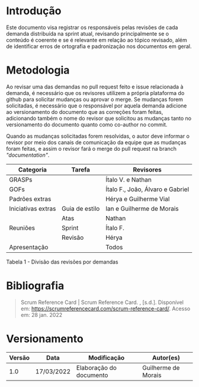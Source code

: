 # Introdução

Este documento visa registrar os responsáveis pelas revisões de cada demanda distribuída na sprint atual, revisando principalmente se o conteúdo é coerente e se é relevante em relação ao tópico revisado, além de identificar erros de ortografia e padronização nos documentos em geral.

# Metodologia

Ao revisar uma das demandas no pull request feito e issue relacionada à demanda, é necessário que os revisores utilizem a própria plataforma do github para solicitar mudanças ou aprovar o merge. Se mudanças forem solicitadas, é necessário que o responsável por aquela demanda adicione ao versionamento do documento que as correções foram feitas, adicionando também o nome do revisor que solicitou as mudanças tanto no versionamento do documento quanto como co-author no commit.

Quando as mudanças solicitadas forem resolvidas, o autor deve informar o revisor por meio dos canais de comunicação da equipe que as mudanças foram feitas, e assim o revisor fará o merge do pull request na branch *"documentation"*.

<table>
<thead>
  <tr>
    <th>Categoria</th>
    <th>Tarefa</th>
    <th>Revisores</th>
  </tr>
</thead>
<tbody>
  <tr>
    <td rowspan="1">GRASPs</td>
    <td></td>
    <td>Ítalo V. e Nathan</td>
  </tr>
  <tr>
    <td rowspan="1">GOFs</td>
    <td></td>
    <td>Ítalo F., João, Álvaro e Gabriel</td>
  </tr>
  <tr>
    <td rowspan="1">Padrões extras</td>
    <td></td>
    <td>Hérya e Guilherme Vial</td>
  </tr>
  <tr>
    <td rowspan="1">Iniciativas extras</td>
    <td>Guia de estilo</td>
    <td>Ian e Guilherme de Morais</td>
  </tr>
  <tr>
    <td rowspan="3">Reuniões</td>
    <td>Atas</td>
    <td>Nathan</td>
  </tr>
  <tr>
    <td>Sprint</td>
    <td>Ítalo F.</td>
  </tr>
  <tr>
    <td>Revisão</td>
    <td>Hérya</td>
  </tr>
  <tr>
    <td>Apresentação</td>
    <td></td>
    <td>Todos</td>
  </tr>
</tbody>
</table>

<figcaption> Tabela 1 - Divisão das revisões por demandas </figcaption>

# Bibliografia

> Scrum Reference Card | Scrum Reference Card. , [s.d.]. Disponível em: <https://scrumreferencecard.com/scrum-reference-card/>. Acesso em: 28 jan. 2022

# Versionamento

Versão | Data | Modificação | Autor(es) |
|--|--|--|--|
|1.0|17/03/2022|Elaboração do documento|Guilherme de Morais|